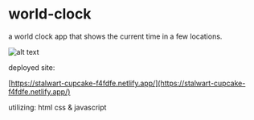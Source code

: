 # world-clock
 
 a world clock app that shows the current time in a few locations.
 
![alt text](https://i.imgur.com/6IeD2ne.png)

deployed site:

[https://stalwart-cupcake-f4fdfe.netlify.app/](https://stalwart-cupcake-f4fdfe.netlify.app/)

utilizing:
html
css
& javascript
